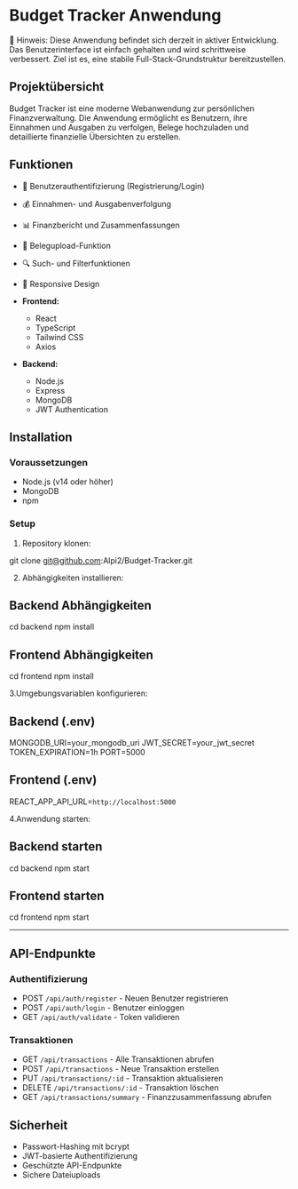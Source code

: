 # Budget Tracker Anwendung

🚧 Hinweis: Diese Anwendung befindet sich derzeit in aktiver Entwicklung.
Das Benutzerinterface ist einfach gehalten und wird schrittweise verbessert.
Ziel ist es, eine stabile Full-Stack-Grundstruktur bereitzustellen.

## Projektübersicht

Budget Tracker ist eine moderne Webanwendung zur persönlichen Finanzverwaltung. Die Anwendung ermöglicht es Benutzern, ihre Einnahmen und Ausgaben zu verfolgen, Belege hochzuladen und detaillierte finanzielle Übersichten zu erstellen.

## Funktionen

- 🔐 Benutzerauthentifizierung (Registrierung/Login)
- 💰 Einnahmen- und Ausgabenverfolgung
- 📊 Finanzbericht und Zusammenfassungen
- 📸 Belegupload-Funktion
- 🔍 Such- und Filterfunktionen
- 📱 Responsive Design

- **Frontend:**

  - React
  - TypeScript
  - Tailwind CSS
  - Axios

- **Backend:**

  - Node.js
  - Express
  - MongoDB
  - JWT Authentication

## Installation

### Voraussetzungen

- Node.js (v14 oder höher)
- MongoDB
- npm

### Setup

1. Repository klonen:

git clone git@github.com:Alpi2/Budget-Tracker.git

2. Abhängigkeiten installieren:

## Backend Abhängigkeiten

cd backend
npm install

## Frontend Abhängigkeiten

cd frontend
npm install

3.Umgebungsvariablen konfigurieren:

## Backend (.env)

MONGODB_URI=your_mongodb_uri
JWT_SECRET=your_jwt_secret
TOKEN_EXPIRATION=1h
PORT=5000

## Frontend (.env)

REACT_APP_API_URL=`http://localhost:5000`

4.Anwendung starten:

## Backend starten

cd backend
npm start

## Frontend starten

cd frontend
npm start

---

## API-Endpunkte

### Authentifizierung

- POST `/api/auth/register` - Neuen Benutzer registrieren
- POST `/api/auth/login` - Benutzer einloggen
- GET `/api/auth/validate` - Token validieren

### Transaktionen

- GET `/api/transactions` - Alle Transaktionen abrufen
- POST `/api/transactions` - Neue Transaktion erstellen
- PUT `/api/transactions/:id` - Transaktion aktualisieren
- DELETE `/api/transactions/:id` - Transaktion löschen
- GET `/api/transactions/summary` - Finanzzusammenfassung abrufen

## Sicherheit

- Passwort-Hashing mit bcrypt
- JWT-basierte Authentifizierung
- Geschützte API-Endpunkte
- Sichere Dateiuploads
